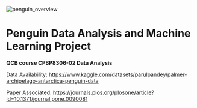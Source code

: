 ![penguin_overview](https://github.com/user-attachments/assets/f0d18e20-b484-4181-9712-045eb0cf28d8)
# Penguin Data Analysis and Machine Learning Project

 **QCB course CPBP8306-02 Data Analysis**
 
 Data Availability: https://www.kaggle.com/datasets/parulpandey/palmer-archipelago-antarctica-penguin-data
 
 Paper Associated: https://journals.plos.org/plosone/article?id=10.1371/journal.pone.0090081

